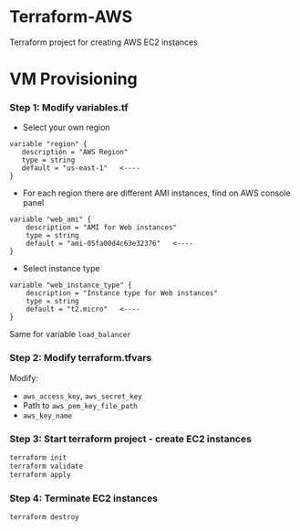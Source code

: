 # Terraform-AWS
Terraform project for creating AWS EC2 instances

# VM Provisioning

### Step 1: Modify variables.tf
* Select your own region

 ```
 variable "region" {
    description = "AWS Region"
    type = string
    default = "us-east-1"   <----
}
```

* For each region there are different AMI instances, find on AWS console panel

```
variable "web_ami" {
    description = "AMI for Web instances"
    type = string
    default = "ami-05fa00d4c63e32376"   <----
}
```

* Select instance type

```
variable "web_instance_type" {
    description = "Instance type for Web instances"
    type = string
    default = "t2.micro"   <----
}
``` 

Same for variable `load_balancer`

### Step 2: Modify terraform.tfvars
Modify:
* `aws_access_key`, `aws_secret_key`
* Path to `aws_pem_key_file_path`
* `aws_key_name` 

### Step 3: Start terraform project - create EC2 instances
```bash
terraform init
terraform validate
terraform apply
```

### Step 4: Terminate EC2 instances
```bash
terraform destroy 
```